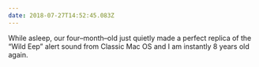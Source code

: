 ```yaml
---
date: 2018-07-27T14:52:45.083Z
---
```


While asleep, our four–month–old just quietly made a perfect replica of the “Wild Eep” alert sound from Classic Mac OS and I am instantly 8 years old again.
